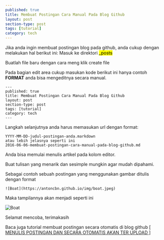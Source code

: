 ```yaml
---
published: true
title: Membuat Postingan Cara Manual Pada Blog Github
layout: post
section-type: post
tags: [tutorial]
category: tech
---
```


Jika anda ingin membuat postingan blog pada github, anda cukup dengan melakukan hal berikut ini:
Masuk ke direktori <mark>_posts</mark>

Buatlah file baru dengan cara meng klik create file

Pada bagian edit area cukup masukan kode berikut ini hanya contoh <b>FORMAT</b> anda bisa mengeditnya secara manual.
<pre><code data-trim class="yaml">---
published: true
title: Membuat Postingan Cara Manual Pada Blog Github
layout: post
section-type: post
tags: [tutorial]
category: tech
---</code></pre>

Langkah selanjutnya anda harus memasukan url dengan format:
<pre><code data-trim class="yaml">YYYY-MM-DD-judul-postingan-anda.markdown
atau lebih jelasnya seperti ini
2016-06-06-membuat-postingan-cara-manual-pada-blog-github.md</code></pre>


Anda bisa memulai menulis artikel pada kolom editor.

Buat tulisan yang menarik dan sesimple mungkin agar mudah dipahami.

Sebagai contoh sebuah postingan yang menggunakan gambar ditulis dengan format 
<pre><code>![Boat](https://antoncbn.github.io/img/boat.jpeg)</code></pre>


Maka tampilannya akan menjadi seperti ini

![Boat](https://antoncbn.github.io/img/boat.jpeg)

Selamat mencoba, terimakasih

Baca juga tutorial membuat postingan secara otomatis di blog github <a href="https://antoncbn.github.io/tech/2016/06/06/menulis-postingan-dan-secara-otomatis-akan-ter-upload.html"> [ MENULIS POSTINGAN DAN SECARA OTOMATIS AKAN TER UPLOAD ]</a>
